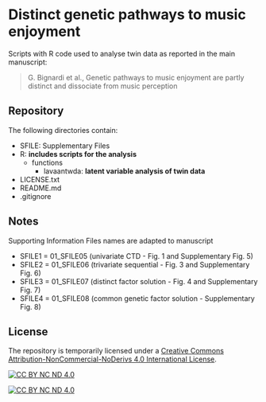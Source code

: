 # Distinct genetic pathways to music enjoyment

Scripts with R code used to analyse twin data as reported in the main manuscript:

> G. Bignardi et al., Genetic pathways to music enjoyment are partly distinct and dissociate from music perception

## Repository

The following directories contain:
- SFILE: Supplementary Files
- R: **includes scripts for the analysis**
  - functions
    - lavaantwda: **latent variable analysis of twin data**
- LICENSE.txt
- README.md
- .gitignore

## Notes

Supporting Information Files names are adapted to manuscript

- SFILE1 = 01_SFILE05 (univariate CTD                    - Fig. 1 and Supplementary Fig. 5)
- SFILE2 = 01_SFILE06 (trivariate sequential             - Fig. 3 and Supplementary Fig. 6)
- SFILE3 = 01_SFILE07 (distinct factor solution          - Fig. 4 and Supplementary Fig. 7)
- SFILE4 = 01_SFILE08 (common genetic factor solution    - Supplementary Fig. 8)

## License 

The repository is temporarily licensed under a [Creative Commons Attribution-NonCommercial-NoDerivs 4.0 International License][cc-by].

[![CC BY NC ND 4.0][cc-by-image]][cc-by]

[![CC BY NC ND 4.0][cc-by-shield]][cc-by]

[cc-by]:  https://creativecommons.org/licenses/by-nc-nd/4.0/
[cc-by-image]: https://licensebuttons.net/l/by-nc-nd/4.0/88x31.png
[cc-by-shield]: https://img.shields.io/badge/License-CC_BY--NC--ND_4.0-lightgrey.svg